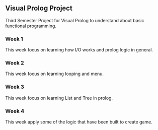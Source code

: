 ## Visual Prolog Project
Third Semester Project for Visual Prolog to understand about basic functional programming.

### Week 1
This week focus on learning how I/O works and prolog logic in general.
### Week 2
This week focus on learning looping and menu.
### Week 3
This week focus on learning List and Tree in prolog.
### Week 4
This week apply some of the logic that have been built to create game.
